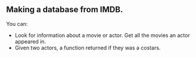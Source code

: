 ## Making a database from IMDB.
You can:
 - Look for information about a movie or actor. Get all the movies an actor appeared in.
 - Given two actors, a function returned if they was a costars.
